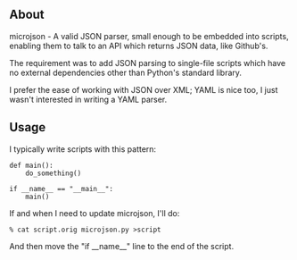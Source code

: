 
About
-----

microjson - A valid JSON parser, small enough to be embedded into scripts,
enabling them to talk to an API which returns JSON data, like Github's.

The requirement was to add JSON parsing to single-file scripts which have
no external dependencies other than Python's standard library.

I prefer the ease of working with JSON over XML; YAML is nice too, I just
wasn't interested in writing a YAML parser.


Usage
-----

I typically write scripts with this pattern:

    def main():
        do_something()

    if __name__ == "__main__":
        main()

If and when I need to update microjson, I'll do:

    % cat script.orig microjson.py >script

And then move the "if \_\_name\_\_" line to the end of the script.


